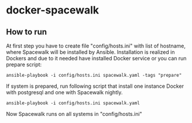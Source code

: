 # docker-spacewalk

## How to run

At first step you have to create file "config/hosts.ini" with list of hostname, where Spacewalk will be installed by Ansible.
Installation is realized in Dockers and due to it needed have installed Docker service or you can run prepare script:

```
ansible-playbook -i config/hosts.ini spacewalk.yaml -tags "prepare"
```

If system is prepared, run following script that install one instance Docker with postgresql and one with Spacewalk nightly.

```
ansible-playbook -i config/hosts.ini spacewalk.yaml
```

Now Spacewalk runs on all systems in "config/hosts.ini"

